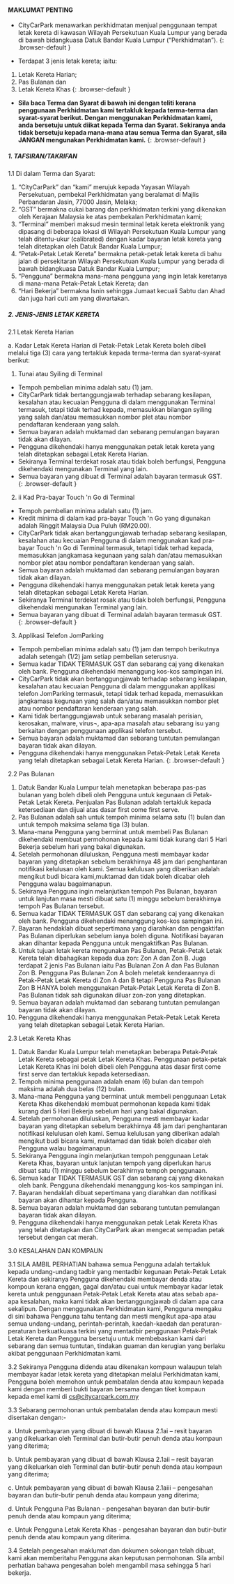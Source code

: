 #### MAKLUMAT PENTING

*   CityCarPark menawarkan perkhidmatan menjual penggunaan tempat letak kereta di kawasan Wilayah Persekutuan Kuala Lumpur yang berada di bawah bidangkuasa Datuk Bandar Kuala Lumpur (“Perkhidmatan”).
{: .browser-default }

*   Terdapat 3 jenis letak kereta; iaitu:
  1.  Letak Kereta Harian;
  2.  Pas Bulanan dan
  3.  Letak Kereta Khas
{: .browser-default }

*   **Sila baca Terma dan Syarat di bawah ini dengan teliti kerana penggunaan Perkhidmatan kami tertakluk kepada terma-terma dan syarat-syarat berikut. Dengan menggunakan Perkhidmatan kami, anda bersetuju untuk diikat kepada Terma dan Syarat. Sekiranya anda tidak bersetuju kepada mana-mana atau semua Terma dan Syarat, sila JANGAN mengunakan Perkhidmatan kami.**
{: .browser-default }

##### 1\. TAFSIRAN/TAKRIFAN

1.1 Di dalam Terma dan Syarat:

1.  “CityCarPark” dan “kami” merujuk kepada Yayasan Wilayah Persekutuan, pembekal Perkhidmatan yang beralamat di Majlis Perbandaran Jasin, 77000 Jasin, Melaka;
2.  “GST” bermakna cukai barang dan perkhidmatan terkini yang dikenakan oleh Kerajaan Malaysia ke atas pembekalan Perkhidmatan kami;
3.  “Terminal” memberi maksud mesin terminal letak kereta elektronik yang dipasang di beberapa lokasi di Wilayah Persekutuan Kuala Lumpur yang telah ditentu-ukur (calibrated) dengan kadar bayaran letak kereta yang telah ditetapkan oleh Datuk Bandar Kuala Lumpur;
4.  “Petak-Petak Letak Kereta” bermakna petak-petak letak kereta di bahu jalan di persekitaran Wilayah Persekutuan Kuala Lumpur yang berada di bawah bidangkuasa Datuk Bandar Kuala Lumpur;
5.  “Pengguna” bermakna mana-mana pengguna yang ingin letak keretanya di mana-mana Petak-Petak Letak Kereta; dan
6.  “Hari Bekerja” bermakna Isnin sehingga Jumaat kecuali Sabtu dan Ahad dan juga hari cuti am yang diwartakan.

##### 2\. JENIS-JENIS LETAK KERETA

2.1 Letak Kereta Harian

a. Kadar Letak Kereta Harian di Petak-Petak Letak Kereta boleh dibeli melalui tiga (3) cara yang tertakluk kepada terma-terma dan syarat-syarat berikut:

1.  Tunai atau Syiling di Terminal
  *   Tempoh pembelian minima adalah satu (1) jam.
  *   CityCarPark tidak bertanggungjawab terhadap sebarang kesilapan, kesalahan atau kecuaian Pengguna di dalam menggunakan Terminal termasuk, tetapi tidak terhad kepada, memasukkan bilangan syiling yang salah dan/atau memasukkan nombor plet atau nombor pendaftaran kenderaan yang salah.
  *   Semua bayaran adalah muktamad dan sebarang pemulangan bayaran tidak akan dilayan.
  *   Pengguna dikehendaki hanya menggunakan petak letak kereta yang telah ditetapkan sebagai Letak Kereta Harian.
  *   Sekiranya Terminal terdekat rosak atau tidak boleh berfungsi, Pengguna dikehendaki mengunakan Terminal yang lain.
  *   Semua bayaran yang dibuat di Terminal adalah bayaran termasuk GST.
  {: .browser-default }

2.  ii Kad Pra-bayar Touch 'n Go di Terminal
*   Tempoh pembelian minima adalah satu (1) jam.
*   Kredit minima di dalam kad pra-bayar Touch 'n Go yang digunakan adalah Ringgit Malaysia Dua Puluh (RM20.00).
*   CityCarPark tidak akan bertanggungjawab terhadap sebarang kesilapan, kesalahan atau kecuaian Pengguna di dalam menggunakan kad pra-bayar Touch 'n Go di Terminal termasuk, tetapi tidak terhad kepada, memasukkan jangkamasa kegunaan yang salah dan/atau memasukkan nombor plet atau nombor pendaftaran kenderaan yang salah.
*   Semua bayaran adalah muktamad dan sebarang pemulangan bayaran tidak akan dilayan.
*   Pengguna dikehendaki hanya menggunakan petak letak kereta yang telah ditetapkan sebagai Letak Kereta Harian.
*   Sekiranya Terminal terdekat rosak atau tidak boleh berfungsi, Pengguna dikehendaki mengunakan Terminal yang lain.
*   Semua bayaran yang dibuat di Terminal adalah bayaran termasuk GST.
{: .browser-default }

3.  Applikasi Telefon JomParking
*   Tempoh pembelian minima adalah satu (1) jam dan tempoh berikutnya adalah setengah (1/2) jam setiap pembelian seterusnya.
*   Semua kadar TIDAK TERMASUK GST dan sebarang caj yang dikenakan oleh bank. Pengguna dikehendaki menanggung kos-kos sampingan ini.
*   CityCarPark tidak akan bertanggungjawab terhadap sebarang kesilapan, kesalahan atau kecuaian Pengguna di dalam menggunakan applikasi telefon JomParking termasuk, tetapi tidak terhad kepada, memasukkan jangkamasa kegunaan yang salah dan/atau memasukkan nombor plet atau nombor pendaftaran kenderaan yang salah.
*   Kami tidak bertanggungjawab untuk sebarang masalah perisian, kerosakan, malware, virus¬, apa-apa masalah atau sebarang isu yang berkaitan dengan penggunaan applikasi telefon tersebut.
*   Semua bayaran adalah muktamad dan sebarang tuntutan pemulangan bayaran tidak akan dilayan.
*   Pengguna dikehendaki hanya menggunakan Petak-Petak Letak Kereta yang telah ditetapkan sebagai Letak Kereta Harian.
{: .browser-default }

2.2 Pas Bulanan

1.  Datuk Bandar Kuala Lumpur telah menetapkan beberapa pas-pas bulanan yang boleh dibeli oleh Pengguna untuk kegunaan di Petak-Petak Letak Kereta. Penjualan Pas Bulanan adalah tertakluk kepada ketersediaan dan dijual atas dasar first come first serve.
2.  Pas Bulanan adalah sah untuk tempoh minima selama satu (1) bulan dan untuk tempoh maksima selama tiga (3) bulan.
3.  Mana-mana Pengguna yang berminat untuk membeli Pas Bulanan dikehendaki membuat permohonan kepada kami tidak kurang dari 5 Hari Bekerja sebelum hari yang bakal digunakan.
4.  Setelah permohonan diluluskan, Pengguna mesti membayar kadar bayaran yang ditetapkan sebelum berakhirnya 48 jam dari penghantaran notifikasi kelulusan oleh kami. Semua kelulusan yang diberikan adalah mengikut budi bicara kami,muktamad dan tidak boleh dicabar oleh Pengguna walau bagaimanapun.
5.  Sekiranya Pengguna ingin melanjutkan tempoh Pas Bulanan, bayaran untuk lanjutan masa mesti dibuat satu (1) minggu sebelum berakhirnya tempoh Pas Bulanan tersebut.
6.  Semua kadar TIDAK TERMASUK GST dan sebarang caj yang dikenakan oleh bank. Pengguna dikehendaki menanggung kos-kos sampingan ini.
7.  Bayaran hendaklah dibuat sepertimana yang diarahkan dan pengaktifan Pas Bulanan diperlukan sebelum ianya boleh diguna. Notifikasi bayaran akan dihantar kepada Pengguna untuk mengaktifkan Pas Bulanan.
8.  Untuk tujuan letak kereta mengunakan Pas Bulanan, Petak-Petak Letak Kereta telah dibahagikan kepada dua zon: Zon A dan Zon B. Juga terdapat 2 jenis Pas Bulanan iaitu Pas Bulanan Zon A dan Pas Bulanan Zon B. Pengguna Pas Bulanan Zon A boleh meletak kenderaannya di Petak-Petak Letak Kereta di Zon A dan B tetapi Pengguna Pas Bulanan Zon B HANYA boleh menggunakan Petak-Petak Letak Kereta di Zon B. Pas Bulanan tidak sah digunakan diluar zon-zon yang ditetapkan.
9.  Semua bayaran adalah muktamad dan sebarang tuntutan pemulangan bayaran tidak akan dilayan.
10.  Pengguna dikehendaki hanya menggunakan Petak-Petak Letak Kereta yang telah ditetapkan sebagai Letak Kereta Harian.

2.3 Letak Kereta Khas

1.  Datuk Bandar Kuala Lumpur telah menetapkan beberapa Petak-Petak Letak Kereta sebagai petak Letak Kereta Khas. Penggunaan petak-petak Letak Kereta Khas ini boleh dibeli oleh Pengguna atas dasar first come first serve dan tertakluk kepada ketersediaan.
2.  Tempoh minima penggunaan adalah enam (6) bulan dan tempoh maksima adalah dua belas (12) bulan.
3.  Mana-mana Pengguna yang berminat untuk membeli penggunaan Letak Kereta Khas dikehendaki membuat permohonan kepada kami tidak kurang dari 5 Hari Bekerja sebelum hari yang bakal digunakan.
4.  Setelah permohonan diluluskan, Pengguna mesti membayar kadar bayaran yang ditetapkan sebelum berakhirnya 48 jam dari penghantaran notifikasi kelulusan oleh kami. Semua kelulusan yang diberikan adalah mengikut budi bicara kami, muktamad dan tidak boleh dicabar oleh Pengguna walau bagaimanapun.
5.  Sekiranya Pengguna ingin melanjutkan tempoh penggunaan Letak Kereta Khas, bayaran untuk lanjutan tempoh yang diperlukan harus dibuat satu (1) minggu sebelum berakhirnya tempoh penggunaan.
6.  Semua kadar TIDAK TERMASUK GST dan sebarang caj yang dikenakan oleh bank. Pengguna dikehendaki menanggung kos-kos sampingan ini.
7.  Bayaran hendaklah dibuat sepertimana yang diarahkan dan notifikasi bayaran akan dihantar kepada Pengguna.
8.  Semua bayaran adalah muktamad dan sebarang tuntutan pemulangan bayaran tidak akan dilayan.
9.  Pengguna dikehendaki hanya menggunakan petak Letak Kereta Khas yang telah ditetapkan dan CityCarPark akan mengecat sempadan petak tersebut dengan cat merah.

3.0 KESALAHAN DAN KOMPAUN

3.1 SILA AMBIL PERHATIAN bahawa semua Pengguna adalah tertakluk kepada undang-undang tadbir yang mentadbir kegunaan Petak-Petak Letak Kereta dan sekiranya Pengguna dikehendaki membayar denda atau kompoun kerana enggan, gagal dan/atau cuai untuk membayar kadar letak kereta untuk penggunaan Petak-Petak Letak Kereta atau atas sebab apa-apa kesalahan, maka kami tidak akan bertanggungjawab di dalam apa cara sekalipun. Dengan menggunakan Perkhidmatan kami, Pengguna mengaku di sini bahawa Pengguna tahu tentang dan mesti mengikut apa-apa atau semua undang-undang, perintah-perintah, kaedah-kaedah dan peraturan-peraturan berkuatkuasa terkini yang mentadbir penggunaan Petak-Petak Letak Kereta dan Pengguna bersetuju untuk membebaskan kami dari sebarang dan semua tuntutan, tindakan guaman dan kerugian yang berlaku akibat penggunaan Perkhidmatan kami.

3.2 Sekiranya Pengguna didenda atau dikenakan kompaun walaupun telah membayar kadar letak kereta yang ditetapkan melalui Perkhidmatan kami, Pengguna boleh memohon untuk pembatalan denda atau kompaun kepada kami dengan memberi bukti bayaran bersama dengan tiket kompaun kepada emel kami di <span id="cloak58147">[cs@citycarpark.com.my](mailto:cs@citycarpark.com.my)</span>

3.3 Sebarang permohonan untuk pembatalan denda atau kompaun mesti disertakan dengan:-

a. Untuk pembayaran yang dibuat di bawah Klausa 2.1ai – resit bayaran yang dikeluarkan oleh Terminal dan butir-butir penuh denda atau kompaun yang diterima;

b. Untuk pembayaran yang dibuat di bawah Klausa 2.1aii – resit bayaran yang dikeluarkan oleh Terminal dan butir-butir penuh denda atau kompaun yang diterima;

c. Untuk pembayaran yang dibuat di bawah Klausa 2.1aiii – pengesahan bayaran dan butir-butir penuh denda atau kompaun yang diterima;

d. Untuk Pengguna Pas Bulanan - pengesahan bayaran dan butir-butir penuh denda atau kompaun yang diterima;

e. Untuk Pengguna Letak Kereta Khas - pengesahan bayaran dan butir-butir penuh denda atau kompaun yang diterima.

3.4 Setelah pengesahan maklumat dan dokumen sokongan telah dibuat, kami akan memberitahu Pengguna akan keputusan permohonan. Sila ambil perhatian bahawa pengesahan boleh mengambil masa sehingga 5 hari bekerja.

